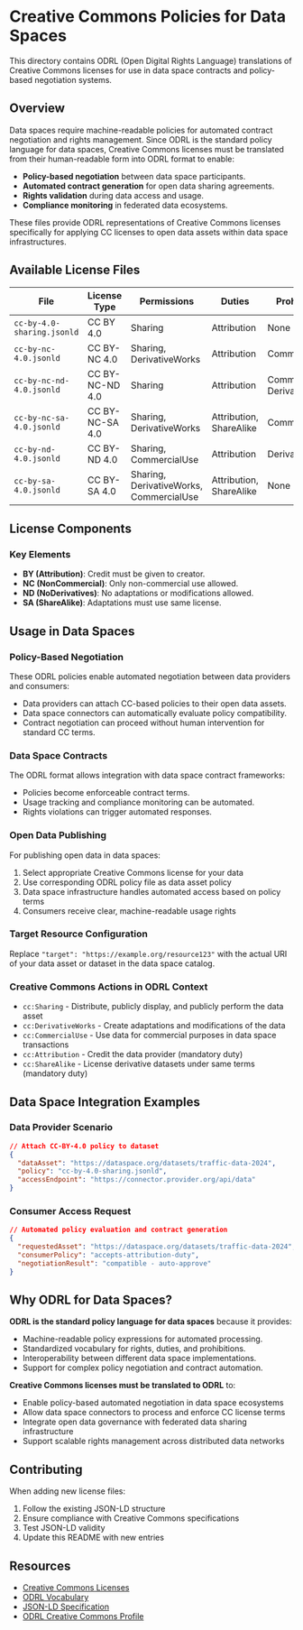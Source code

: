 # Creative Commons Policies for Data Spaces

This directory contains ODRL (Open Digital Rights Language) translations of Creative Commons licenses for use in data space contracts and policy-based negotiation systems.

## Overview

Data spaces require machine-readable policies for automated contract negotiation and rights management. Since ODRL is the standard policy language for data spaces, Creative Commons licenses must be translated from their human-readable form into ODRL format to enable:

- **Policy-based negotiation** between data space participants.
- **Automated contract generation** for open data sharing agreements.
- **Rights validation** during data access and usage.
- **Compliance monitoring** in federated data ecosystems.

These files provide ODRL representations of Creative Commons licenses specifically for applying CC licenses to open data assets within data space infrastructures.

## Available License Files

| File | License Type | Permissions | Duties | Prohibitions |
|------|-------------|-------------|---------|-------------|
| `cc-by-4.0-sharing.jsonld` | CC BY 4.0 | Sharing | Attribution | None |
| `cc-by-nc-4.0.jsonld` | CC BY-NC 4.0 | Sharing, DerivativeWorks | Attribution | CommercialUse |
| `cc-by-nc-nd-4.0.jsonld` | CC BY-NC-ND 4.0 | Sharing | Attribution | CommercialUse, DerivativeWorks |
| `cc-by-nc-sa-4.0.jsonld` | CC BY-NC-SA 4.0 | Sharing, DerivativeWorks | Attribution, ShareAlike | CommercialUse |
| `cc-by-nd-4.0.jsonld` | CC BY-ND 4.0 | Sharing, CommercialUse | Attribution | DerivativeWorks |
| `cc-by-sa-4.0.jsonld` | CC BY-SA 4.0 | Sharing, DerivativeWorks, CommercialUse | Attribution, ShareAlike | None |

## License Components

### Key Elements
- **BY (Attribution)**: Credit must be given to creator.
- **NC (NonCommercial)**: Only non-commercial use allowed.
- **ND (NoDerivatives)**: No adaptations or modifications allowed.
- **SA (ShareAlike)**: Adaptations must use same license.

## Usage in Data Spaces

### Policy-Based Negotiation
These ODRL policies enable automated negotiation between data providers and consumers:
- Data providers can attach CC-based policies to their open data assets.
- Data space connectors can automatically evaluate policy compatibility.
- Contract negotiation can proceed without human intervention for standard CC terms.

### Data Space Contracts
The ODRL format allows integration with data space contract frameworks:
- Policies become enforceable contract terms.
- Usage tracking and compliance monitoring can be automated.
- Rights violations can trigger automated responses.

### Open Data Publishing
For publishing open data in data spaces:
1. Select appropriate Creative Commons license for your data
2. Use corresponding ODRL policy file as data asset policy
3. Data space infrastructure handles automated access based on policy terms
4. Consumers receive clear, machine-readable usage rights

### Target Resource Configuration
Replace `"target": "https://example.org/resource123"` with the actual URI of your data asset or dataset in the data space catalog.

### Creative Commons Actions in ODRL Context

- `cc:Sharing` - Distribute, publicly display, and publicly perform the data asset
- `cc:DerivativeWorks` - Create adaptations and modifications of the data
- `cc:CommercialUse` - Use data for commercial purposes in data space transactions
- `cc:Attribution` - Credit the data provider (mandatory duty)
- `cc:ShareAlike` - License derivative datasets under same terms (mandatory duty)

## Data Space Integration Examples

### Data Provider Scenario
```json
// Attach CC-BY-4.0 policy to dataset
{
  "dataAsset": "https://dataspace.org/datasets/traffic-data-2024",
  "policy": "cc-by-4.0-sharing.jsonld",
  "accessEndpoint": "https://connector.provider.org/api/data"
}
```

### Consumer Access Request
```json
// Automated policy evaluation and contract generation
{
  "requestedAsset": "https://dataspace.org/datasets/traffic-data-2024", 
  "consumerPolicy": "accepts-attribution-duty",
  "negotiationResult": "compatible - auto-approve"
}
```

## Why ODRL for Data Spaces?

**ODRL is the standard policy language for data spaces** because it provides:
- Machine-readable policy expressions for automated processing.
- Standardized vocabulary for rights, duties, and prohibitions.
- Interoperability between different data space implementations.
- Support for complex policy negotiation and contract automation.

**Creative Commons licenses must be translated to ODRL** to:
- Enable policy-based automated negotiation in data space ecosystems
- Allow data space connectors to process and enforce CC license terms
- Integrate open data governance with federated data sharing infrastructure
- Support scalable rights management across distributed data networks

## Contributing

When adding new license files:
1. Follow the existing JSON-LD structure
2. Ensure compliance with Creative Commons specifications
3. Test JSON-LD validity
4. Update this README with new entries

## Resources

- [Creative Commons Licenses](https://creativecommons.org/licenses/)
- [ODRL Vocabulary](https://www.w3.org/TR/odrl-vocab/)
- [JSON-LD Specification](https://json-ld.org/)
- [ODRL Creative Commons Profile](https://www.w3.org/2012/09/odrl/archive/odrl.net/Profiles/CC/SPEC.html)


